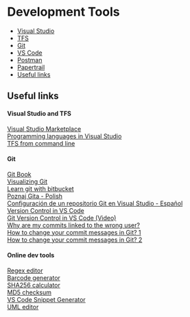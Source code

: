 # Development Tools

* [Visual Studio](https://github.com/abik11/tips-tricks/blob/master/DevTools/VisualStudio.md)
* [TFS](https://github.com/abik11/tips-tricks/blob/master/DevTools/TFS.md)
* [Git](https://github.com/abik11/tips-tricks/blob/master/DevTools/Git.md)
* [VS Code](https://github.com/abik11/tips-tricks/blob/master/DevTools/VSCode.md)
* [Postman](https://github.com/abik11/tips-tricks/blob/master/DevTools/Postman.md)
* [Papertrail](https://github.com/abik11/tips-tricks/blob/master/DevTools/Papertrail.md)
* [Useful links](#useful-links)

## Useful links

#### Visual Studio and TFS
[Visual Studio Marketplace](https://marketplace.visualstudio.com/)<br />
[Programming languages in Visual Studio](https://docs.microsoft.com/pl-pl/visualstudio/#pivot=languages)<br />
[TFS from command line](https://docs.microsoft.com/pl-pl/vsts/repos/tfvc/use-team-foundation-version-control-commands?view=vsts)<br />

#### Git
[Git Book](https://git-scm.com/book/en/v2)<br />
[Visualizing Git](https://git-school.github.io/visualizing-git/)<br />
[Learn git with bitbucket](https://www.atlassian.com/git/tutorials/learn-git-with-bitbucket-cloud)<br />
[Poznaj Gita - Polish](https://poznajgita.pl/)<br />
[Configuración de un repositorio Git en Visual Studio - Español](https://www.kabel.es/configuracion-git-visual-studio/)<br />
[Version Control in VS Code](https://code.visualstudio.com/docs/editor/versioncontrol)<br />
[Git Version Control in VS Code (Video)](https://code.visualstudio.com/docs/introvideos/versioncontrol)<br />
[Why are my commits linked to the wrong user?](https://help.github.com/articles/why-are-my-commits-linked-to-the-wrong-user/)<br />
[How to change your commit messages in Git? 1](https://gist.github.com/nepsilon/156387acf9e1e72d48fa35c4fabef0b4)<br />
[How to change your commit messages in Git? 2](https://stackoverflow.com/questions/179123/how-to-modify-existing-unpushed-commit-messages)<br />

#### Online dev tools
[Regex editor](http://regexr.com/)<br />
[Barcode generator](http://barcode.tec-it.com/en)<br />
[SHA256 calculator](http://www.xorbin.com/tools/sha256-hash-calculator)<br />
[MD5 checksum](http://onlinemd5.com/)<br />
[VS Code Snippet Generator](https://snippet-generator.app/)<br />
[UML editor](https://www.draw.io/)<br />
